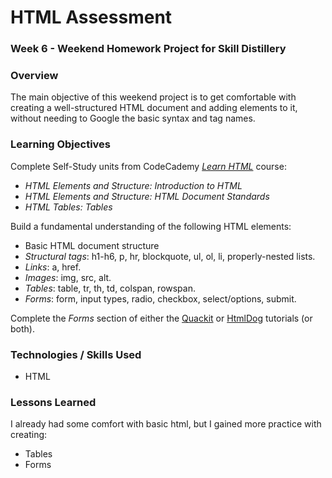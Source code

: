 # HTML Assessment

### Week 6 - Weekend Homework Project for Skill Distillery

### Overview

The main objective of this weekend project is to get comfortable with creating a well-structured HTML document and adding elements to it,
without needing to Google the basic syntax and tag names.

### Learning Objectives

Complete Self-Study units from CodeCademy _[Learn HTML][Codecademy]_ course:
  * _HTML Elements and Structure: Introduction to HTML_
  * _HTML Elements and Structure: HTML Document Standards_
  * _HTML Tables: Tables_  

Build a fundamental understanding of the following HTML elements:
  * Basic HTML document structure
  * *Structural tags*: h1-h6, p, hr, blockquote, ul, ol, li, properly-nested lists.
  * *Links*: a, href.
  * *Images*: img, src, alt.
  * *Tables*: table, tr, th, td, colspan, rowspan.
  * *Forms*: form, input types, radio, checkbox, select/options, submit.

Complete the _Forms_ section of either the [Quackit][quackit] or [HtmlDog][Htmldog] tutorials (or both).


### Technologies / Skills Used

* HTML  

### Lessons Learned

I already had some comfort with basic html, but I gained more practice with creating:
  * Tables
  * Forms

[Codecademy]: https://www.codecademy.com/learn/learn-html
[quackit]:http://www.quackit.com/html/tutorial/html_formatting.cfm
[Htmldog]: http://htmldog.com/guides/html/beginner/
